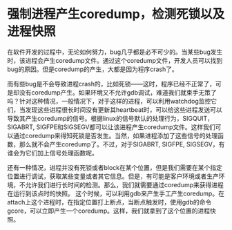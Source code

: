 # 强制进程产生coredump，检测死锁以及进程快照


在软件开发的过程中，无论如何努力，bug几乎都是必不可少的。当某些bug发生时，该进程会产生coredump文件。通过这个coredump文件，开发人员可以找到bug的原因。但是coredump的产生，大都是因为程序crash了。

而有些bug是不会导致进程crash的，比如死锁——这时，程序已经不正常了，可是却没有coredump产生。如果环境又不允许gdb调试，难道我们就束手无策了吗？针对这种情况，一般情况下，对于这样的进程，可以利用watchdog监控它们，当发现这些进程很长时间没有更新其heartbeat时，可以给这些进程发送可以导致其产生coredump的信号。根据linux的信号默认的处理行为，SIGQUIT，SIGABRT, SIGFPE和SIGSEGV都可以让该进程产生coredump文件。这样我们可以通过coredump来得知死锁是否发生。当然，如果进程添加了这些信号的处理函数，那么就不会产生coredump了。不过，对于SIGABRT, SIGFPE, SIGSEGV，有谁会为它们加上信号处理函数呢。

还有一种情况，进程并没有死锁或者block在某个位置，但是我们需要在某个指定位置进行调试，获取某些变量或者其它信息。但是，有可能是客户环境或者生产环境，不允许我们进行长时间的检测。那么，我们就需要通过coredump来获得进程在运行到该点时的快照。
这个时候，可以利用gdb来产生手工产生coredump。在attach上这个进程时，在指定位置打上断点，当断点触发时，使用gdb的命令gcore，可以立即产生一个coredump。这样，我们就拿到了这个位置的进程快照。